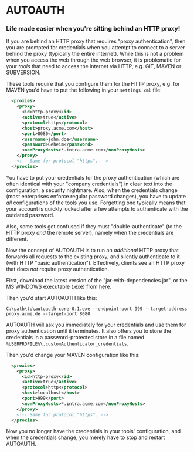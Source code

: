 # AUTOAUTH

### Life made easier when you're sitting behind an HTTP proxy!

If you are behind an HTTP proxy that requires "proxy authentication", then you are prompted for credentials when you attempt to connect to a server behind the proxy (typically the entire internet). While this is not a problem when you access the web through the web browser, it is problematic for your *tools* that need to access the internet via HTTP, e.g. GIT, MAVEN or SUBVERSION.

These tools require that you configure them for the HTTP proxy, e.g. for MAVEN you'd have to put the following in your `settings.xml` file:

```xml
  <proxies>
    <proxy>
      <id>http-proxy</id>
      <active>true</active>
      <protocol>http</protocol>
      <host>proxy.acme.com</host>
      <port>8080</port>
      <username>john.doe</username>
      <password>Geheim</password>
      <nonProxyHosts>*.intra.acme.com</nonProxyHosts>
    </proxy>
    <!-- Same for protocol "https". -->
  </proxies>
```

You have to put your credentials for the proxy authentication (which are often identical with your "company credentials") in clear text into the configuration; a security nightmare. Also, when the credentials change (most enterprises enforce regular password changes), you have to update *all* configurations of the tools you use. Forgetting one typically means that your account is quickly locked after a few attempts to authenticate with the outdated password.

Also, some tools get confused if they must "double-authenticate" (to the HTTP proxy *and* the remote server), namely when the credentials are different.

Now the concept of AUTOAUTH is to run an *additional* HTTP proxy that forwards all requests to the existing proxy, and silently authenticate to it (with HTTP "basic authentication"). Effectively, clients see an HTTP proxy that does *not* require proxy authentication.

First, download the latest version of the "jar-with-dependencies.jar", or the MS WINDOWS executable (.exe) from [here](https://oss.sonatype.org/content/repositories/releases/de/unkrig/autoauth/autoauth-core/).

Then you'd start AUTOAUTH like this:

```
C:\path\to\autoauth-core-0.1.exe --endpoint-port 999 --target-address proxy.acme.de --target-port 8080
```

AUTOAUTH will ask you immediately for your credentials and use them for proxy authentication until it terminates. It also offers you to store the credentials in a password-protected store in a file named `%USERPROFILE%\.customAuthenticator_credentials`.

Then you'd change your MAVEN configuration like this:

```xml
  <proxies>
    <proxy>
      <id>http-proxy</id>
      <active>true</active>
      <protocol>http</protocol>
      <host>localhost</host>
      <port>999</port>
      <nonProxyHosts>*.intra.acme.com</nonProxyHosts>
    </proxy>
    <!-- Same for protocol "https". -->
  </proxies>
```

Now you no longer have the credentials in your tools' configuration, and when the credentials change, you merely have to stop and restart AUTOAUTH.
